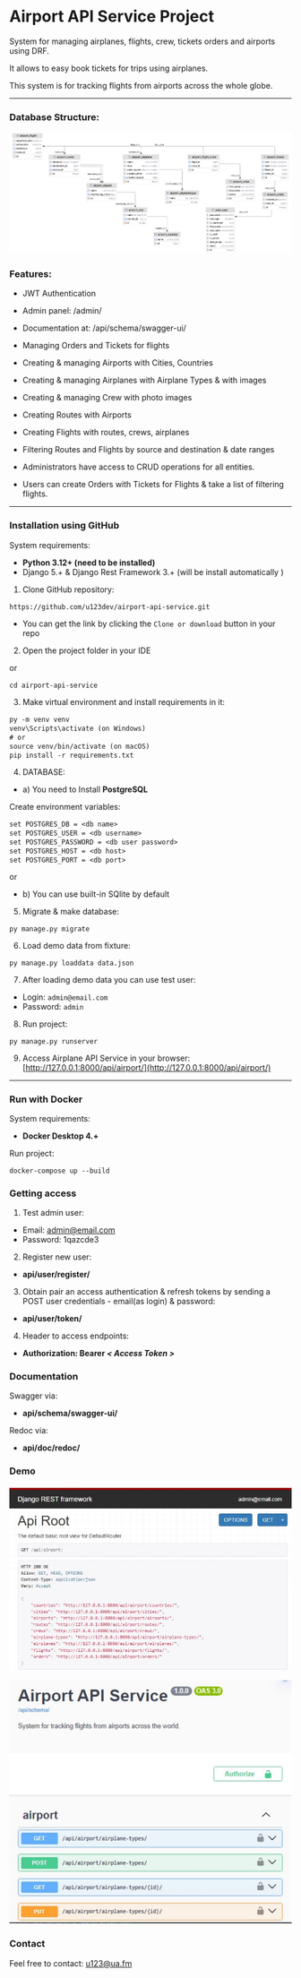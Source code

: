 # Airport API Service Project

System for managing airplanes, flights, crew, tickets orders and airports using DRF. 

It allows to easy book tickets for trips using airplanes. 

This system is for tracking flights from airports across the whole globe.

___

### Database Structure:
![DB Schema](diag01.png "Airport API Service Database Schema")

### Features:

- JWT Authentication
- Admin panel: /admin/
- Documentation at: /api/schema/swagger-ui/
- Managing Orders and Tickets for flights
- Creating & managing Airports with Cities, Countries
- Creating & managing Airplanes with Airplane Types & with images
- Creating & managing Crew with photo images
- Creating Routes with Airports
- Creating Flights with routes, crews, airplanes
- Filtering Routes and Flights by source and destination & date ranges 

- Administrators have access to CRUD operations for all entities. 
- Users can create Orders with Tickets for Flights & take a list of filtering flights.

___
### Installation using GitHub 

System requirements:

* **Python 3.12+ (need to be installed)**
* Django 5.+ & Django Rest Framework 3.+ (will be install automatically )


1. Clone GitHub repository:
```
https://github.com/u123dev/airport-api-service.git
```
  - You can get the link by clicking the `Clone or download` button in your repo

2. Open the project folder in your IDE

or 
```
cd airport-api-service
```
3. Make virtual environment and install requirements in it:
```
py -m venv venv
venv\Scripts\activate (on Windows)
# or
source venv/bin/activate (on macOS)
pip install -r requirements.txt
```
4. DATABASE:
- a) You need to Install **PostgreSQL**

Create environment variables: 
```
set POSTGRES_DB = <db name>
set POSTGRES_USER = <db username>
set POSTGRES_PASSWORD = <db user password>
set POSTGRES_HOST = <db host>
set POSTGRES_PORT = <db port>
```
or 
- b) You can use built-in SQlite by default

5. Migrate & make database:
```
py manage.py migrate
```
6. Load demo data from fixture:
```
py manage.py loaddata data.json
```
7. After loading demo data you can use test user:
  - Login: `admin@email.com`
  - Password: `admin`
8. Run project:
```
py manage.py runserver
```
9. Access Airplane API Service in your browser: [http://127.0.0.1:8000/api/airport/](http://127.0.0.1:8000/api/airport/)

---

### Run with Docker 
 System requirements:

* **Docker Desktop 4.+**

Run project:
```
docker-compose up --build
```

### Getting access
1. Test admin user:

- Email: admin@email.com
- Password: 1qazcde3

2. Register new user:
- **api/user/register/** 

3. Obtain pair an access authentication & refresh tokens by sending a POST user credentials - email(as login) & password: 
- **api/user/token/** 

4. Header to access endpoints:
- **Authorization: Bearer *< Access Token >***

### Documentation 
 
Swagger via:
- **api/schema/swagger-ui/** 

Redoc via:
- **api/doc/redoc/**

### Demo
![API](airport-demo-02.jpg "Airport API Service Project")

![API](airport-demo.jpg "Airport API Service Project")

### Contact
Feel free to contact: u123@ua.fm
